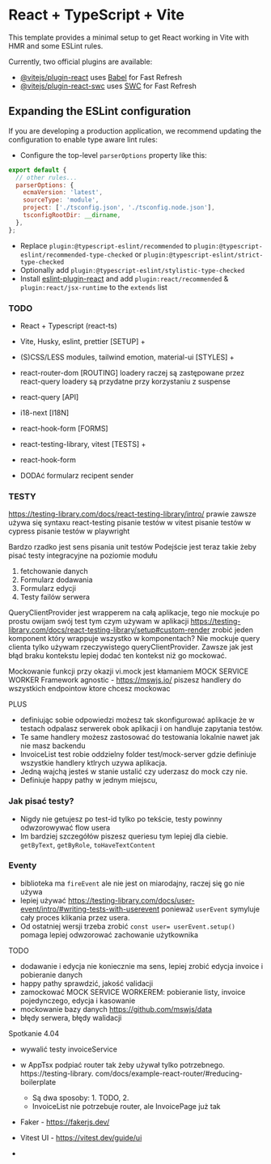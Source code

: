# React + TypeScript + Vite

This template provides a minimal setup to get React working in Vite with HMR and some ESLint rules.

Currently, two official plugins are available:

- [@vitejs/plugin-react](https://github.com/vitejs/vite-plugin-react/blob/main/packages/plugin-react/README.md) uses [Babel](https://babeljs.io/) for Fast Refresh
- [@vitejs/plugin-react-swc](https://github.com/vitejs/vite-plugin-react-swc) uses [SWC](https://swc.rs/) for Fast Refresh

## Expanding the ESLint configuration

If you are developing a production application, we recommend updating the configuration to enable type aware lint rules:

- Configure the top-level `parserOptions` property like this:

```js
export default {
  // other rules...
  parserOptions: {
    ecmaVersion: 'latest',
    sourceType: 'module',
    project: ['./tsconfig.json', './tsconfig.node.json'],
    tsconfigRootDir: __dirname,
  },
};
```

- Replace `plugin:@typescript-eslint/recommended` to `plugin:@typescript-eslint/recommended-type-checked` or `plugin:@typescript-eslint/strict-type-checked`
- Optionally add `plugin:@typescript-eslint/stylistic-type-checked`
- Install [eslint-plugin-react](https://github.com/jsx-eslint/eslint-plugin-react) and add `plugin:react/recommended` & `plugin:react/jsx-runtime` to the `extends` list


### TODO
- React + Typescript (react-ts)
- Vite, Husky, eslint, prettier [SETUP] +
- (S)CSS/LESS modules, tailwind emotion, material-ui [STYLES] +
- react-router-dom [ROUTING] loadery raczej są zastępowane przez react-query
loadery są przydatne przy korzystaniu z suspense
- react-query [API]
- i18-next [I18N]
- react-hook-form [FORMS]
- react-testing-library, vitest [TESTS] +

- react-hook-form
- DODAć formularz recipent sender


### TESTY
https://testing-library.com/docs/react-testing-library/intro/
prawie zawsze używa się syntaxu react-testing 
pisanie testów w vitest
pisanie testów w cypress
pisanie testów w playwright

Bardzo rzadko jest sens pisania unit testów
Podejście jest teraz takie żeby pisać testy integracyjne na poziomie modułu 
1. fetchowanie danych
2. Formularz dodawania
3. Formularz edycji
4. Testy failów serwera

QueryClientProvider jest wrapperem na całą aplikacje, tego nie mockuje po prostu owijam swój test tym czym używam w 
aplikacji
https://testing-library.com/docs/react-testing-library/setup#custom-render
zrobić jeden komponent który wrappuje wszystko w komponentach? Nie mockuje query clienta tylko używam rzeczywistego 
queryClientProvider. Zawsze jak jest błąd braku kontekstu lepiej dodać ten kontekst niż go mockować.

Mockowanie funkcji przy okazji vi.mock jest kłamaniem
MOCK SERVICE WORKER Framework agnostic - https://mswjs.io/
piszesz handlery do wszystkich endpointow ktore chcesz mockowac

PLUS
* definiując sobie odpowiedzi możesz tak skonfigurować aplikacje że w testach odpalasz serwerek obok aplikacji i on 
  handluje zapytania testów.
* Te same handlery możesz zastosować do testowania lokalnie nawet jak nie masz backendu
* InvoiceList test robie oddzielny folder test/mock-server gdzie definiuje wszystkie handlery ktlrych uzywa aplikacja.
* Jedną wajchą jesteś w stanie ustalić czy uderzasz do mock czy nie. 
* Definiuje happy pathy w jednym miejscu,

### Jak pisać testy?
* Nigdy nie getujesz po test-id tylko po tekście, testy powinny odwzorowywać flow usera
* Im bardziej szczegółów piszesz queriesu tym lepiej dla ciebie. `getByText`, `getByRole`, `toHaveTextContent`

### Eventy
* biblioteka ma `fireEvent` ale nie jest on miarodajny, raczej się go nie używa
* lepiej używać https://testing-library.com/docs/user-event/intro/#writing-tests-with-userevent ponieważ `userEvent` 
  symyluje cały proces klikania przez usera.
* Od ostatniej wersji trzeba zrobić `const user= userEvent.setup()` pomaga lepiej odwzorować zachowanie użytkownika

TODO
* dodawanie i edycja nie koniecznie ma sens, lepiej zrobić edycja invoice i pobieranie danych
* happy pathy sprawdzić, jakość validacji
* zamockować MOCK SERVICE WORKEREM: pobieranie listy, invoice pojedynczego, edycja i kasowanie
* mockowanie bazy danych https://github.com/mswjs/data
* błędy serwera, błędy walidacji

Spotkanie 4.04
* wywalić testy invoiceService
* w AppTsx podpiać  router tak żeby używał tylko potrzebnego. https://testing-library.
  com/docs/example-react-router/#reducing-boilerplate 
  * Są dwa sposoby: 1. TODO, 2. 
  * InvoiceList nie potrzebuje router, ale InvoicePage już tak

* Faker - https://fakerjs.dev/
* Vitest UI - https://vitest.dev/guide/ui
* 